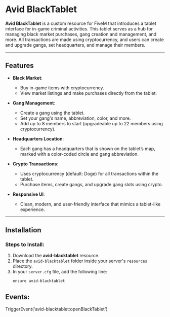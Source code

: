 # Avid BlackTablet

**Avid BlackTablet** is a custom resource for FiveM that introduces a tablet interface for in-game criminal activities. This tablet serves as a hub for managing black market purchases, gang creation and management, and more. All transactions are made using cryptocurrency, and users can create and upgrade gangs, set headquarters, and manage their members.

---

## Features

- **Black Market**: 
  - Buy in-game items with cryptocurrency.
  - View market listings and make purchases directly from the tablet.
  
- **Gang Management**:
  - Create a gang using the tablet.
  - Set your gang's name, abbreviation, color, and more.
  - Add up to 8 members to start (upgradeable up to 22 members using cryptocurrency).

- **Headquarters Location**:
  - Each gang has a headquarters that is shown on the tablet’s map, marked with a color-coded circle and gang abbreviation.

- **Crypto Transactions**:
  - Uses cryptocurrency (default: Doge) for all transactions within the tablet.
  - Purchase items, create gangs, and upgrade gang slots using crypto.

- **Responsive UI**:
  - Clean, modern, and user-friendly interface that mimics a tablet-like experience.

---

## Installation

### Steps to Install:
1. Download the **avid-blacktablet** resource.
2. Place the `avid-blacktablet` folder inside your server's `resources` directory.
3. In your `server.cfg` file, add the following line:
   ```bash
   ensure avid-blacktablet

## Events:
TriggerEvent('avid-blacktablet:openBlackTablet')
